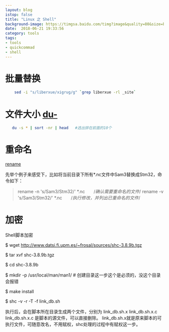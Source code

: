 ```yaml
---
layout: blog
istop: false
title: "Linux 之 Shell"
background-image: https://timgsa.baidu.com/timg?image&quality=80&size=b9999_10000&sec=1529677893935&di=ca0822ba046b06a333122b6c85249061&imgtype=0&src=http%3A%2F%2Fuploads.xuexila.com%2Fallimg%2F1511%2F646-15112G45223209.jpg
date:  2018-06-21 19:33:56
category: tools
tags:
- tools
- quickcommad
- shell
---
```



# 批量替换   
```bash
    sed -i "s/liberxue/xigrug/g" `grep liberxue -rl _site`
```

# 文件大小 <a href="https://www.jb51.net/article/108256.htm" title="Linux中du-查看文件夹大小并按大小进行排序详解">du-</a>
```bash
   du -s * | sort -nr | head   #选出排在前面的10个
```

# 重命名

 [rename](https://blog.csdn.net/qq_27803491/article/details/50404677)
 
 先举个例子来感受下，比如将当前目录下所有*.nc文件中Sam3替换成Stm32，命令如下：
 
> rename -n 's/Sam3/Stm32/' *.nc　　/*确认需要重命名的文件*/
> rename -v 's/Sam3/Stm32/' *.nc　　/*执行修改，并列出已重命名的文件*/

# 加密

Shell脚本加密

$ wget http://www.datsi.fi.upm.es/~frosal/sources/shc-3.8.9b.tgz

$ tar xvf shc-3.8.9b.tgz

$ cd shc-3.8.9b

$ mkdir -p /usr/local/man/man1/  # 创建目录这一步这个是必须的，没这个目录会报错

$ make install

$ shc -v -r -T  -f link_db.sh

执行后，会在脚本所在目录生成两个文件，分别为
link_db.sh.x
link_db.sh.x.c
link_db.sh.x.c 是脚本的源文件，可以直接删除。 link_db.sh.x就是原来脚本的可执行文件，可随意改名，不用赋权，shc处理的过程中有赋权这一步。
